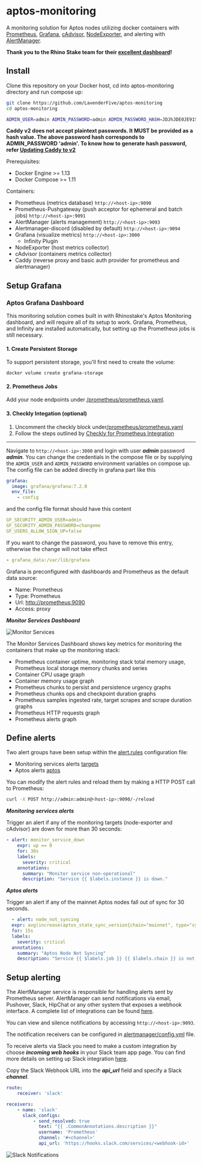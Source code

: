 # aptos-monitoring

A monitoring solution for Aptos nodes utilizing docker containers with [Prometheus](https://prometheus.io/), [Grafana](http://grafana.org/), [cAdvisor](https://github.com/google/cadvisor),
[NodeExporter](https://github.com/prometheus/node_exporter), and alerting with [AlertManager](https://github.com/prometheus/alertmanager). 

**Thank you to the Rhino Stake team for their [excellent dashboard](https://github.com/RhinoStake/aptos_monitoring)!**

## Install

Clone this repository on your Docker host, cd into aptos-monitoring directory and run compose up:

```bash
git clone https://github.com/LavenderFive/aptos-monitoring
cd aptos-monitoring

ADMIN_USER=admin ADMIN_PASSWORD=admin ADMIN_PASSWORD_HASH=JDJhJDE0JE91S1FrN0Z0VEsyWmhrQVpON1VzdHVLSDkyWHdsN0xNbEZYdnNIZm1pb2d1blg4Y09mL0ZP docker-compose up -d
```

**Caddy v2 does not accept plaintext passwords. It MUST be provided as a hash value. The above password hash corresponds to ADMIN_PASSWORD 'admin'. To know how to generate hash password, refer [Updating Caddy to v2](#Updating-Caddy-to-v2)**

Prerequisites:

* Docker Engine >= 1.13
* Docker Compose >= 1.11

Containers:

* Prometheus (metrics database) `http://<host-ip>:9090`
* Prometheus-Pushgateway (push acceptor for ephemeral and batch jobs) `http://<host-ip>:9091`
* AlertManager (alerts management) `http://<host-ip>:9093`
* Alertmanager-discord (disabled by default) `http://<host-ip>:9094`
* Grafana (visualize metrics) `http://<host-ip>:3000`
  * Infinity Plugin
* NodeExporter (host metrics collector)
* cAdvisor (containers metrics collector)
* Caddy (reverse proxy and basic auth provider for prometheus and alertmanager)

## Setup Grafana



### Aptos Grafana Dashboard
This monitoring solution comes built in with Rhinostake's Aptos Monitoring dashboard, and 
will require all of its setup to work. Grafana, Prometheus, and Infinity are installed 
automatically, but setting up the Prometheus jobs is still necessary. 

#### 1. Create Persistent Storage
To support persistent storage, you'll first need to create the volume:
```
docker volume create grafana-storage
```
#### 2. Prometheus Jobs
Add your node endpoints under [/prometheus/prometheus.yaml](https://github.com/LavenderFive/aptos-monitoring/blob/master/prometheus/prometheus.yml#L46). 

#### 3. Checkly Integation (optional)
1. Uncomment the checkly block under[/prometheus/prometheus.yaml](https://github.com/LavenderFive/aptos-monitoring/blob/master/prometheus/prometheus.yml#L54) 
2. Follow the steps outlined by [Checkly for Prometheus Integration](https://www.checklyhq.com/docs/integrations/prometheus/)

---

Navigate to `http://<host-ip>:3000` and login with user ***admin*** password ***admin***. You can change the credentials in the compose file or by supplying the `ADMIN_USER` and `ADMIN_PASSWORD` environment variables on compose up. The config file can be added directly in grafana part like this

```yaml
grafana:
  image: grafana/grafana:7.2.0
  env_file:
    - config
```

and the config file format should have this content

```yaml
GF_SECURITY_ADMIN_USER=admin
GF_SECURITY_ADMIN_PASSWORD=changeme
GF_USERS_ALLOW_SIGN_UP=false
```

If you want to change the password, you have to remove this entry, otherwise the change will not take effect

```yaml
- grafana_data:/var/lib/grafana
```

Grafana is preconfigured with dashboards and Prometheus as the default data source:

* Name: Prometheus
* Type: Prometheus
* Url: [http://prometheus:9090](http://prometheus:9090)
* Access: proxy

***Monitor Services Dashboard***

![Monitor Services](https://raw.githubusercontent.com/LavenderFive/aptos-monitoring/master/screens/Grafana_Prometheus.png)

The Monitor Services Dashboard shows key metrics for monitoring the containers that make up the monitoring stack:

* Prometheus container uptime, monitoring stack total memory usage, Prometheus local storage memory chunks and series
* Container CPU usage graph
* Container memory usage graph
* Prometheus chunks to persist and persistence urgency graphs
* Prometheus chunks ops and checkpoint duration graphs
* Prometheus samples ingested rate, target scrapes and scrape duration graphs
* Prometheus HTTP requests graph
* Prometheus alerts graph

## Define alerts

Two alert groups have been setup within the [alert.rules](https://github.com/LavenderFive/aptos-monitoring/blob/master/prometheus/alert.rules) configuration file:

* Monitoring services alerts [targets](https://github.com/LavenderFive/aptos-monitoring/blob/master/prometheus/alert.rules#L13-L22)
* Aptos alerts [aptos](https://github.com/LavenderFive/aptos-monitoring/blob/master/prometheus/alert.rules#L2-L11)

You can modify the alert rules and reload them by making a HTTP POST call to Prometheus:

```bash
curl -X POST http://admin:admin@<host-ip>:9090/-/reload
```

***Monitoring services alerts***

Trigger an alert if any of the monitoring targets (node-exporter and cAdvisor) are down for more than 30 seconds:

```yaml
- alert: monitor_service_down
    expr: up == 0
    for: 30s
    labels:
      severity: critical
    annotations:
      summary: "Monitor service non-operational"
      description: "Service {{ $labels.instance }} is down."
```

***Aptos alerts***

Trigger an alert if any of the mainnet Aptos nodes fall out of sync for 30 seconds.

```yaml
  - alert: node_not_syncing
  expr: avg(increase(aptos_state_sync_version{chain="mainnet", type="synced"}[30s])) < 1
  for: 15s
  labels:
    severity: critical
  annotations:
    summary: "Aptos Node Not Syncing"
    description: "Service {{ $labels.job }} {{ $labels.chain }} is not syncing."
```


## Setup alerting

The AlertManager service is responsible for handling alerts sent by Prometheus server.
AlertManager can send notifications via email, Pushover, Slack, HipChat or any other system that exposes a webhook interface.
A complete list of integrations can be found [here](https://prometheus.io/docs/alerting/configuration).

You can view and silence notifications by accessing `http://<host-ip>:9093`.

The notification receivers can be configured in [alertmanager/config.yml](https://github.com/LavenderFive/aptos-monitoring/blob/master/alertmanager/config.yml) file.

To receive alerts via Slack you need to make a custom integration by choose ***incoming web hooks*** in your Slack team app page.
You can find more details on setting up Slack integration [here](http://www.robustperception.io/using-slack-with-the-alertmanager/).

Copy the Slack Webhook URL into the ***api_url*** field and specify a Slack ***channel***.

```yaml
route:
    receiver: 'slack'

receivers:
    - name: 'slack'
      slack_configs:
          - send_resolved: true
            text: "{{ .CommonAnnotations.description }}"
            username: 'Prometheus'
            channel: '#<channel>'
            api_url: 'https://hooks.slack.com/services/<webhook-id>'
```

![Slack Notifications](https://raw.githubusercontent.com/LavenderFive/aptos-monitoring/master/screens/Slack_Notifications.png)
